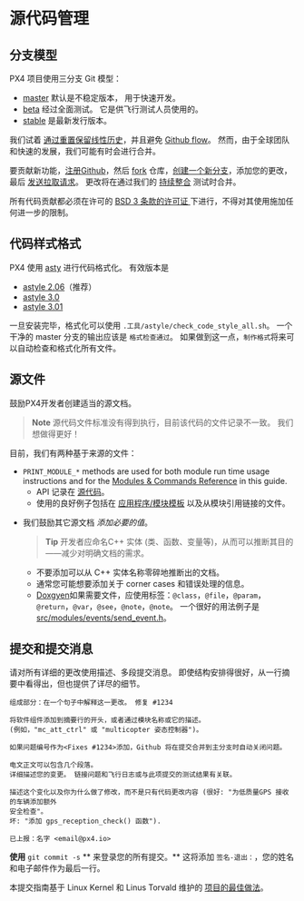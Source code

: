 # 源代码管理

## 分支模型

PX4 项目使用三分支 Git 模型：

* [master](https://github.com/PX4/PX4-Autopilot/tree/master) 默认是不稳定版本， 用于快速开发。
* [beta](https://github.com/PX4/PX4-Autopilot/tree/beta) 经过全面测试。 它是供飞行测试人员使用的。
* [stable](https://github.com/PX4/PX4-Autopilot/tree/stable) 是最新发行版本。

我们试着 [通过重置保留线性历史](https://www.atlassian.com/git/tutorials/rewriting-history)，并且避免 [Github flow](https://guides.github.com/introduction/flow/)。 然而，由于全球团队和快速的发展，我们可能有时会进行合并。

要贡献新功能，[注册Github](https://help.github.com/articles/signing-up-for-a-new-github-account/)，然后 [fork](https://help.github.com/articles/fork-a-repo/) 仓库，[创建一个新分支](https://help.github.com/articles/creating-and-deleting-branches-within-your-repository/)，添加您的更改，最后 [发送拉取请求](https://help.github.com/articles/using-pull-requests/)。 更改将在通过我们的 [持续整合](https://en.wikipedia.org/wiki/Continuous_integration) 测试时合并。

所有代码贡献都必须在许可的 [BSD 3 条款的许可证 ](https://opensource.org/licenses/BSD-3-Clause) 下进行，不得对其使用施加任何进一步的限制。

## 代码样式格式

PX4 使用 [asty](http://astyle.sourceforge.net/) 进行代码格式化。 有效版本是
* [astyle 2.06](https://sourceforge.net/projects/astyle/files/astyle/astyle%202.06/)（推荐）
* [astyle 3.0](https://sourceforge.net/projects/astyle/files/astyle/astyle%203.0/)
* [astyle 3.01](https://sourceforge.net/projects/astyle/files/)

一旦安装完毕，格式化可以使用 `.工具/astyle/check_code_style_all.sh`。 一个干净的 master 分支的输出应该是 `格式检查通过`。 如果做到这一点，`制作格式`将来可以自动检查和格式化所有文件。

## 源文件

鼓励PX4开发者创建适当的源文档。

> **Note** 源代码文件标准没有得到执行，目前该代码的文件记录不一致。 我们想做得更好！

目前，我们有两种基于来源的文件：
- `PRINT_MODULE_*` methods are used for both module run time usage instructions and for the [Modules & Commands Reference](../modules/modules_main.md) in this guide.
  - API 记录在 [源代码](https://github.com/PX4/PX4-Autopilot/blob/v1.8.0/src/platforms/px4_module.h#L381)。
  - 使用的良好例子包括在 [应用程序/模块模板](../apps/module_template.md) 以及从模块引用链接的文件。
* 我们鼓励其它源文档 *添加必要的值*。

  > **Tip** 开发者应命名C++ 实体 (类、函数、变量等)，从而可以推断其目的――减少对明确文档的需求。

  - 不要添加可以从 C++ 实体名称零碎地推断出的文档。
  - 通常您可能想要添加关于 corner cases 和错误处理的信息。
  - [Doxgyen](http://www.doxygen.nl/)如果需要文件，应使用标签：`@class`，`@file`，`@param`，`@return`，`@var`，`@see`，`@note`，`@note`。 一个很好的用法例子是 [src/modules/events/send_event.h](https://github.com/PX4/PX4-Autopilot/blob/master/src/modules/events/send_event.h)。

## 提交和提交消息

请对所有详细的更改使用描述、多段提交消息。 即使结构安排得很好，从一行摘要中看得出，但也提供了详尽的细节。

```
组成部分：在一个句子中解释这一更改。 修复 #1234

将软件组件添加到摘要行的开头，或者通过模块名称或它的描述。
(例如，"mc_att_ctrl" 或 "multicopter 姿态控制器")。

如果问题编号作为<Fixes #1234>添加，Github 将在提交合并到主分支时自动关闭问题。

电文正文可以包含几个段落。
详细描述您的变更。 链接问题和飞行日志或与此项提交的测试结果有关联。

描述这个变化以及你为什么做了修改，而不是只有代码更改内容 (很好: "为低质量GPS 接收的车辆添加额外
安全检查"。
坏: "添加 gps_reception_check() 函数").

已上报：名字 <email@px4.io>
```

**使用** `git commit -s` ** 来登录您的所有提交。** 这将添加 `签名-退出：`，您的姓名和电子邮件作为最后一行。

本提交指南基于 Linux Kernel 和 Linus Torvald 维护的 [项目的最佳做法](https://github.com/torvalds/subsurface/blob/a48494d2fbed58c751e9b7e8fbff88582f9b2d02/README#L88-L115)。
